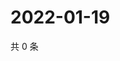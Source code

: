 # 2022-01-19

共 0 条

<!-- BEGIN WEIBO -->
<!-- 最后更新时间 Wed Jan 19 2022 17:11:42 GMT+0800 (China Standard Time) -->

<!-- END WEIBO -->
